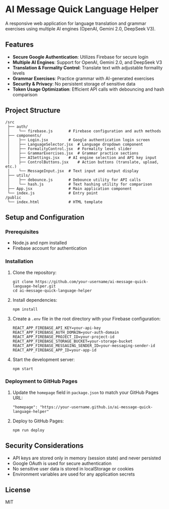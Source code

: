 # AI Message Quick Language Helper

A responsive web application for language translation and grammar exercises using multiple AI engines (OpenAI, Gemini 2.0, DeepSeek V3).

## Features

- **Secure Google Authentication**: Utilizes Firebase for secure login
- **Multiple AI Engines**: Support for OpenAI, Gemini 2.0, and DeepSeek V3
- **Translation & Formality Control**: Translate text with adjustable formality levels
- **Grammar Exercises**: Practice grammar with AI-generated exercises
- **Security & Privacy**: No persistent storage of sensitive data
- **Token Usage Optimization**: Efficient API calls with debouncing and hash comparison

## Project Structure

```
/src
 ├── auth/
 │    └── firebase.js       # Firebase configuration and auth methods
 ├── components/
 │    ├── Login.jsx         # Google authentication login screen
 │    ├── LanguageSelector.jsx  # Language dropdown component
 │    ├── FormalityControl.jsx  # Formality level slider
 │    ├── GrammarExercises.jsx  # Grammar practice sections
 │    ├── AISettings.jsx    # AI engine selection and API key input
 │    ├── ControlButtons.jsx    # Action buttons (translate, upload, etc.)
 │    └── MessageInput.jsx  # Text input and output display
 ├── utils/
 │    ├── debounce.js       # Debounce utility for API calls
 │    └── hash.js           # Text hashing utility for comparison
 ├── App.jsx                # Main application component
 └── index.js               # Entry point
/public
 └── index.html             # HTML template
```

## Setup and Configuration

### Prerequisites

- Node.js and npm installed
- Firebase account for authentication

### Installation

1. Clone the repository:
   ```
   git clone https://github.com/your-username/ai-message-quick-language-helper.git
   cd ai-message-quick-language-helper
   ```

2. Install dependencies:
   ```
   npm install
   ```

3. Create a `.env` file in the root directory with your Firebase configuration:
   ```
   REACT_APP_FIREBASE_API_KEY=your-api-key
   REACT_APP_FIREBASE_AUTH_DOMAIN=your-auth-domain
   REACT_APP_FIREBASE_PROJECT_ID=your-project-id
   REACT_APP_FIREBASE_STORAGE_BUCKET=your-storage-bucket
   REACT_APP_FIREBASE_MESSAGING_SENDER_ID=your-messaging-sender-id
   REACT_APP_FIREBASE_APP_ID=your-app-id
   ```

4. Start the development server:
   ```
   npm start
   ```

### Deployment to GitHub Pages

1. Update the `homepage` field in `package.json` to match your GitHub Pages URL:
   ```
   "homepage": "https://your-username.github.io/ai-message-quick-language-helper"
   ```

2. Deploy to GitHub Pages:
   ```
   npm run deploy
   ```

## Security Considerations

- API keys are stored only in memory (session state) and never persisted
- Google OAuth is used for secure authentication
- No sensitive user data is stored in localStorage or cookies
- Environment variables are used for any application secrets

## License

MIT 